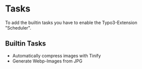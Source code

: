 # Tasks
To add the builtin tasks you have to enable the Typo3-Extension "Scheduler".

## Builtin Tasks

- Automatically compress images with Tinify
- Generate Webp-Images from JPG